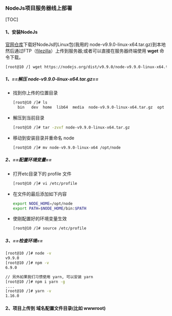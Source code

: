 ### NodeJs项目服务器线上部署

[TOC]

#### 1、安装NodeJs

[官网仓库](https://nodejs.org/dist/v9.9.0/)下载好NodeJs的Linux包(我用的 node-v9.9.0-linux-x64.tar.gz)到本地然后通过FTP（[filezilla](https://filezilla-project.org/)）上传到服务器;或者可以直接在服务器终端使用 **wget** 命令下载。

```bash
[root@10 /] wget https://nodejs.org/dist/v9.9.0/node-v9.9.0-linux-x64.tar.gz
```



##### 1、==解压 node-v9.9.0-linux-x64.tar.gz==

* 找到你上传的位置目录

  ```bash
  [root@10 /]# ls
    bin   dev  home  lib64  media  node-v9.9.0-linux-x64.tar.gz  opt  ...
  ```
  
* 解压到当前目录

  ```bash
  [root@10 /]# tar -zvxf node-v9.9.0-linux-x64.tar.gz
  ```

* 移动到安装目录并重命名 node

  ```bash
  [root@10 /]# mv node-v9.9.0-linux-x64 /opt/node
  ```

  

##### 2、==配置环境变量==

* 打开etc目录下的 profile 文件

  ```bash
  [root@10 /]# vi /etc/profile
  ```

* 在文件的最后添加如下内容

  ```bash
  export NODE_HOME=/opt/node
  export PATH=$NODE_HOME/bin:$PATH
  ```

* 使刚配置好的环境变量生效

  ```bash
  [root@10 /]# source /etc/profile
  ```

##### 3、==检查环境==

```bash
[root@10 /]# node -v
v9.9.0
[root@10 /]# npm -v
6.9.0

// 另外如果我们习惯使用 yarn, 可以安装 yarn
[root@10 /]# npm i yarn -g
....
[root@10 /]# yarn -v
1.16.0
```



#### 2、项目上传到 域名配置文件目录(比如 wwwroot)








